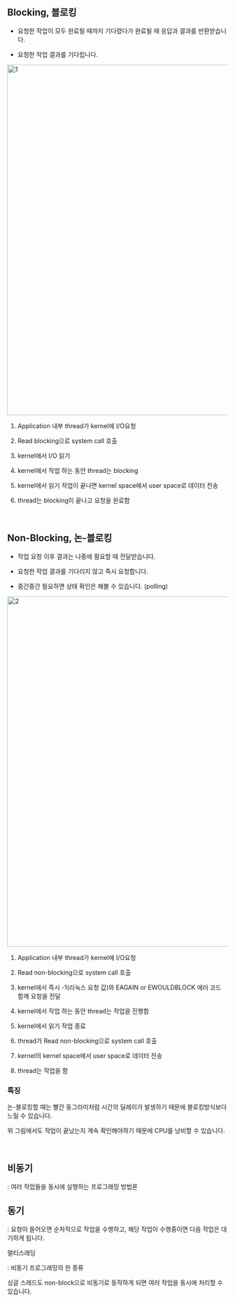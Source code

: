 ## Blocking, 블로킹 

+ 요청한 작업이 모두 완료될 때까지 기다렸다가 완료될 때 응답과 결과를 반환받습니다.

+ 요청한 작업 결과를 기다립니다.

<img width="800" alt="1" src="https://github.com/greeneryjin/Engineering-Blog/assets/87289562/e442dd76-3df6-434c-b042-62ccc1ec5647">

1. Application 내부 thread가 kernel에 I/O요청

2. Read blocking으로 system call 호출

3. kernel에서 I/O 읽기

4. kernel에서 작업 하는 동안 thread는 blocking

5. kernel에서 읽기 작업이 끝나면 kernel space에서 user space로 데이터 전송

6. thread는 blocking이 끝나고 요청을 완료함 

<br>

## Non-Blocking, 논-블로킹 

+ 작업 요청 이후 결과는 나중에 필요할 때 전달받습니다.

+ 요청한 작업 결과를 기다리지 않고 즉시 요청합니다. 

+ 중간중간 필요하면 상태 확인은 해볼 수 있습니다. (polling)

<img width="800" alt="2" src="https://github.com/greeneryjin/Engineering-Blog/assets/87289562/7ce60f0d-f13b-406e-97d0-259b5c6875d5">

1. Application 내부 thread가 kernel에 I/O요청

2. Read non-blocking으로 system call 호출

3. kernel에서 즉시 -1(리눅스 요청 값)와 EAGAIN or EWOULDBLOCK 에러 코드 함께 요청을 전달 

4. kernel에서 작업 하는 동안 thread는 작업을 진행함 

5. kernel에서 읽기 작업 종료

6. thread가 Read non-blocking으로 system call 호출

7. kernel의 kernel space에서 user space로 데이터 전송

8. thread는 작업을 함


### 특징 

논-블로킹할 때는 빨간 동그라미처럼 시간의 딜레이가 발생하기 때문에 블로킹방식보다 느릴 수 있습니다. 

위 그림에서도 작업이 끝났는지 계속 확인해야하기 때문에 CPU를 낭비할 수 있습니다.  

<br>

## 비동기

: 여러 작업들을 동시에 실행하는 프로그래밍 방법론 

## 동기

: 요청이 들어오면 순차적으로 작업을 수행하고, 해당 작업이 수행중이면 다음 작업은 대기하게 됩니다. 

멀티스래딩

: 비동기 프로그래밍의 한 종류

싱글 스레드도 non-block으로 비동기로 동작하게 되면 여러 작업을 동시에 처리할 수 있습니다.

